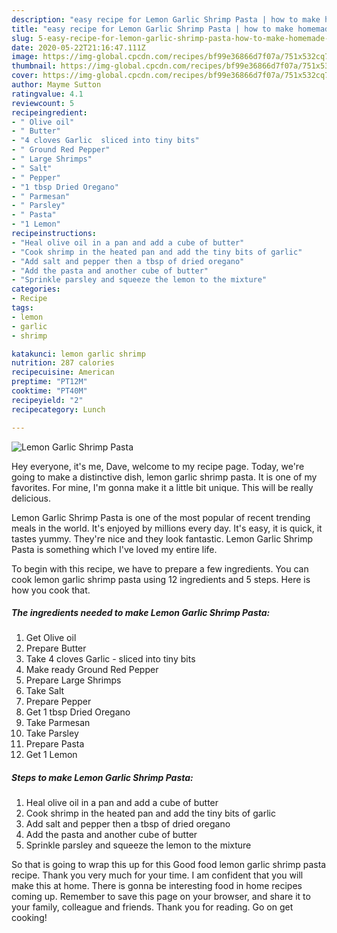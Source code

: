 ```yaml
---
description: "easy recipe for Lemon Garlic Shrimp Pasta | how to make homemade Lemon Garlic Shrimp Pasta"
title: "easy recipe for Lemon Garlic Shrimp Pasta | how to make homemade Lemon Garlic Shrimp Pasta"
slug: 5-easy-recipe-for-lemon-garlic-shrimp-pasta-how-to-make-homemade-lemon-garlic-shrimp-pasta
date: 2020-05-22T21:16:47.111Z
image: https://img-global.cpcdn.com/recipes/bf99e36866d7f07a/751x532cq70/lemon-garlic-shrimp-pasta-recipe-main-photo.jpg
thumbnail: https://img-global.cpcdn.com/recipes/bf99e36866d7f07a/751x532cq70/lemon-garlic-shrimp-pasta-recipe-main-photo.jpg
cover: https://img-global.cpcdn.com/recipes/bf99e36866d7f07a/751x532cq70/lemon-garlic-shrimp-pasta-recipe-main-photo.jpg
author: Mayme Sutton
ratingvalue: 4.1
reviewcount: 5
recipeingredient:
- " Olive oil"
- " Butter"
- "4 cloves Garlic  sliced into tiny bits"
- " Ground Red Pepper"
- " Large Shrimps"
- " Salt"
- " Pepper"
- "1 tbsp Dried Oregano"
- " Parmesan"
- " Parsley"
- " Pasta"
- "1 Lemon"
recipeinstructions:
- "Heal olive oil in a pan and add a cube of butter"
- "Cook shrimp in the heated pan and add the tiny bits of garlic"
- "Add salt and pepper then a tbsp of dried oregano"
- "Add the pasta and another cube of butter"
- "Sprinkle parsley and squeeze the lemon to the mixture"
categories:
- Recipe
tags:
- lemon
- garlic
- shrimp

katakunci: lemon garlic shrimp 
nutrition: 287 calories
recipecuisine: American
preptime: "PT12M"
cooktime: "PT40M"
recipeyield: "2"
recipecategory: Lunch

---
```



![Lemon Garlic Shrimp Pasta](https://img-global.cpcdn.com/recipes/bf99e36866d7f07a/751x532cq70/lemon-garlic-shrimp-pasta-recipe-main-photo.jpg)

Hey everyone, it's me, Dave, welcome to my recipe page. Today, we're going to make a distinctive dish, lemon garlic shrimp pasta. It is one of my favorites. For mine, I'm gonna make it a little bit unique. This will be really delicious.



Lemon Garlic Shrimp Pasta is one of the most popular of recent trending meals in the world. It's enjoyed by millions every day. It's easy, it is quick, it tastes yummy. They're nice and they look fantastic. Lemon Garlic Shrimp Pasta is something which I've loved my entire life.


To begin with this recipe, we have to prepare a few ingredients. You can cook lemon garlic shrimp pasta using 12 ingredients and 5 steps. Here is how you cook that.

<!--inarticleads1-->

##### The ingredients needed to make Lemon Garlic Shrimp Pasta:

1. Get  Olive oil
1. Prepare  Butter
1. Take 4 cloves Garlic - sliced into tiny bits
1. Make ready  Ground Red Pepper
1. Prepare  Large Shrimps
1. Take  Salt
1. Prepare  Pepper
1. Get 1 tbsp Dried Oregano
1. Take  Parmesan
1. Take  Parsley
1. Prepare  Pasta
1. Get 1 Lemon




<!--inarticleads2-->

##### Steps to make Lemon Garlic Shrimp Pasta:

1. Heal olive oil in a pan and add a cube of butter
1. Cook shrimp in the heated pan and add the tiny bits of garlic
1. Add salt and pepper then a tbsp of dried oregano
1. Add the pasta and another cube of butter
1. Sprinkle parsley and squeeze the lemon to the mixture




So that is going to wrap this up for this Good food lemon garlic shrimp pasta recipe. Thank you very much for your time. I am confident that you will make this at home. There is gonna be interesting food in home recipes coming up. Remember to save this page on your browser, and share it to your family, colleague and friends. Thank you for reading. Go on get cooking!
